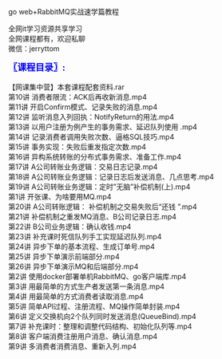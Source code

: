 go web+RabbitMQ实战速学篇教程

全网it学习资源共享学习<br>全网课程都有，欢迎私聊<br>微信：jerryttom<br>

<span style="font-size: large;"><span style="font-family: Tahoma;"><span style="color: #0000ff;"><strong>〖课程目录〗:</strong></span></span></span><br> <span style="font-family: &amp;quot;">&nbsp; &nbsp;</span><br> 【网课集中营】本套课程配套资料.rar<br> 第10讲 消费者限流：ACK后再收新消息.mp4<br> 第11讲 开启Confirm模式、记录失败的消息.mp4<br> 第12讲 监听消息入列回执：NotifyReturn的用法.mp4<br> 第13讲 以用户注册为例产生的事务需求、延迟队列使用 .mp4<br> 第14讲 记录消费者调用失败次数、逼格SQL技巧.mp4<br> 第15讲 事务实现：失败后重发指定次数.mp4<br> 第16讲 异构系统转账的分布式事务需求、准备工作.mp4<br> 第17讲 A公司转账业务逻辑：交易日志记录.mp4<br> 第18讲 A公司转账业务逻辑：记录日志后发送消息、几点思考.mp4<br> 第19讲 A公司转账业务逻辑：定时”无脑”补偿机制(上).mp4<br> 第1讲 开张课、为啥要用MQ.mp4<br> 第20讲 A公司转账逻辑： 补偿机制之交易失败后“还钱 ”.mp4<br> 第21讲 补偿机制之重发MQ消息、B公司记录日志.mp4<br> 第22讲 B公司业务逻辑：确认收钱.mp4<br> 第23讲 补充课时死信队列手工实现延迟队列.mp4<br> 第24讲 异步下单的基本流程、生成订单号.mp4<br> 第25讲 异步下单演示前端部分.mp4<br> 第26讲 异步下单演示MQ和后端部分.mp4<br> 第2讲 使用docker部署单机RabbitMQ、go客户端库.mp4<br> 第3讲 用最简单的方式生产者发送第一条消息.mp4<br> 第4讲 用最简单的方式消费者读取消息.mp4<br> 第5讲 简单API过程、注册流程、MQ操作简单封装.mp4<br> 第6讲 定义交换机向2个队列同时发送消息(QueueBind).mp4<br> 第7讲 补充课时：整理和调整代码结构、初始化队列等.mp4<br> 第8讲 客户端消费注册用户消息、确认消息.mp4<br> 第9讲 多消费者消费消息、重新入列.mp4